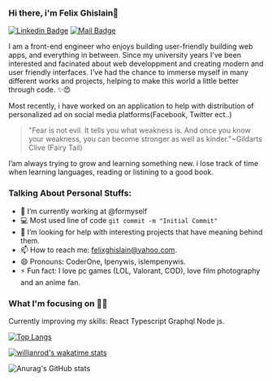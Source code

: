 ### Hi there, i'm Felix Ghislain👋
[![Linkedin Badge](https://img.shields.io/badge/-LinkedIn-0e76a8?style=flat&labelColor=0e76a8&logo=linkedin&logoColor=white)](https://www.linkedin.com/in/felix-ghislain-5421b2163/)
[![Mail Badge](https://img.shields.io/badge/-Instagram-e84393?style=flat&labelColor=e84393&logo=instagram&logoColor=white)](https://instagram.com/islempenywis) 

I am a front-end engineer who enjoys building user-friendly building web apps, and everything in between.
Since my university years I've been  interested and facinated about web developpment and creating modern and user friendly interfaces. I've had the chance to immerse myself in many different works and projects, helping to make this world a little better through code. ✨😍

Most recently, i have worked on an application to help with distribution of personalized ad on social media platforms(Facebook, Twitter ect..)

>"Fear is not evil. It tells you what weakness is. And once you know your weakness, you can become stronger as well as kinder."~Gildarts Clive (Fairy Tail)

I’am always trying to grow and learning something new. i lose track of time when learning languages, reading or listining to a good book.


### Talking About Personal Stuffs:
- 🔭 I’m currently working at @formyself
- :computer: Most used line of code `git commit -m "Initial Commit"`
- 🤔 I’m looking for help with interesting projects that have meaning behind them.
- 📫 How to reach me: felixghislain@yahoo.com.
- 😄 Pronouns: CoderOne, Ipenywis, islempenywis.
- ⚡ Fun fact: I love pc games (LOL, Valorant, COD), love film photography and an anime fan.

### What I'm focusing on 👨‍💻
Currently improving my skills: React Typescript Graphql Node js.

[![Top Langs](https://github-readme-stats.vercel.app/api/top-langs/?username=felixghislaindev&layout=compact&theme=dark)](https://github.com/anuraghazra/github-readme-stats)

[![willianrod's wakatime stats](https://github-readme-stats.vercel.app/api/wakatime?username=felixghislain&theme=dark)](https://github.com/anuraghazra/github-readme-stats)

![Anurag's GitHub stats](https://github-readme-stats.vercel.app/api?username=felixghislaindev&show_icons=true&theme=dark&layout=compact)

<!--**felixghislaindev/felixghislaindev** is a ✨ _special_ ✨ repository because its `README.md` (this file) appears on your GitHub profile.
### Hi there, i'm Felix Ghislain👋
Here are some ideas to get you started:

- 🔭 I’m currently working on ...
- 🌱 I’m currently learning Typescript React Graphql Node js
- 👯 I’m looking to collaborate on ...
- 🤔 I’m looking for help with ...
- 💬 Ask me about ...felixghislain@yahoo.com
- 📫 How to reach me: ...
- 😄 Pronouns: ...
- ⚡ Fun fact: ...
-->
